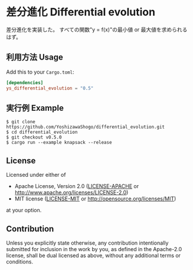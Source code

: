 # 差分進化 Differential evolution

差分進化を実装した。
すべての関数"y = f(x)"の最小値 or 最大値を求められるはず。

## 利用方法 Usage

Add this to your `Cargo.toml`:

```toml
[dependencies]
ys_differential_evolution = "0.5"
```

## 実行例 Example

    $ git clone https://github.com/YoshizawaShogo/differential_evolution.git
    $ cd differential_evolution
    $ git checkout v0.5.0
    $ cargo run --example knapsack --release

## License

Licensed under either of

 * Apache License, Version 2.0
   ([LICENSE-APACHE](LICENSE-APACHE) or http://www.apache.org/licenses/LICENSE-2.0)
 * MIT license
   ([LICENSE-MIT](LICENSE-MIT) or http://opensource.org/licenses/MIT)

at your option.

## Contribution

Unless you explicitly state otherwise, any contribution intentionally submitted
for inclusion in the work by you, as defined in the Apache-2.0 license, shall be
dual licensed as above, without any additional terms or conditions.